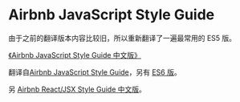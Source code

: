 # Airbnb JavaScript Style Guide

由于之前的翻译版本内容比较旧，所以重新翻译了一遍最常用的 ES5 版。

[《Airbnb JavaScript Style Guide 中文版》](es5/README.md)  

翻译自[Airbnb JavaScript Style Guide](https://github.com/airbnb/javascript)，另有 [ES6 版](https://github.com/yuche/javascript)。

另 [Airbnb React/JSX Style Guide 中文版](https://github.com/JasonBoy/javascript/tree/master/react)。

